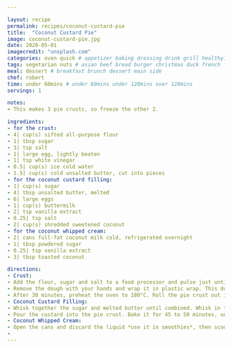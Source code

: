 ```yaml
---

layout: recipe
permalink: recipes/coconut-custard-pie 
title:  "Coconut Custard Pie"
image: coconut-custard-pie.jpg 
date: 2020-05-01
imagecredit: "unsplash.com" 
categories: oven quick # appetizer baking dressing drink grill healthyish marinade oven pickling quick raw salad sandwich sauce snack soup
tags: vegetarian nuts # asian beef bread burger christmas duck french fruit indian italian mexican nuts pasta pork poultry rice seafood thanksgiving vegetarian
meal: dessert # breakfast brunch dessert main side
chef: robert 
time: under 60mins # under 60mins under 120mins over 120mins
servings: 1 

notes:
- This makes 3 pie crusts, so freeze the other 2.

ingredients:
- for the crust: 
- 4| cup(s) sifted all-purpose flour
- 1| tbsp sugar
- 3| tsp salt
- 1| large egg, lightly beaten
- 1| tsp white vinegar
- 0.5| cup(s) ice cold water
- 1.5| cup(s) cold unsalted butter, cut into pieces
- for the coconut custard filling:
- 1| cup(s) sugar
- 4| tbsp unsalted butter, melted
- 6| large eggs
- 1| cup(s) buttermilk
- 2| tsp vanilla extract
- 0.25| tsp salt
- 2| cup(s) shredded sweetened coconut
- for the coconut whipped cream:
- 2| cans full-fat coconut milk cold, refrigerated overnight
- 1| tbsp powdered sugar
- 0.25| tsp vanilla extract
- 3| tbsp toasted coconut

directions:
- Crust:
- Add the flour, sugar and salt to a food processor and pulse just until combined. In a small bowl, whisk mix together the egg, vinegar and water. Add the cold butter pieces into the food processor and pulse until small coarse crumbs remain. Sprinkle the water/egg mixture over the flour and pulse again until the dough comes together.
- Remove the dough with your hands and wrap it in plastic wrap. This dough makes enough for 3 pie crusts, so you can either separate it into 3 sections now, or separate it after it’s refrigerated. Refrigerate the dough for 30 minutes.
- After 30 minutes, preheat the oven to 180°C. Roll the pie crust out into a circle. Fold it in half to pick it up and gently place it in the plate, unfolding as you go and trimming any excess off of the edges – you can also use a fork to press the edges down. At this point, I covered my crust with parchment paper, filled it with dry beans *or pie weights* and bake for 10 minutes. Once finished, tap any bubbles on the bottom with a fork.
- Coconut Custard Filling:
- Whisk together the sugar and melted butter until combined. Whisk in the eggs and the buttermilk. Whisk in the vanilla and salt. Fold in the shredded coconut.
- Pour the custard into the pie crust. Bake it for 45 to 50 minutes, until the center isn’t jiggly and the custard is golden brown on top. If needed, you can cover the pie crust edges with foil if they are getting too dark. Let the pie cool completely. Right before serving, make the coconut whipped cream and top the pie with it. Sprinkle on the toasted coconut.
- Coconut Whipped Cream:
- Open the cans and discard the liquid *use it in smoothies*, then scoop the firm coconut meat into the bowl of your electric mixer. Beat on medium-high speed until completely whipped and thick. Beat in the vanilla extract and powdered sugar. Spread it on the cooled pie right before serving. Sprinkle with toasted coconut!
- 
--- 
```

